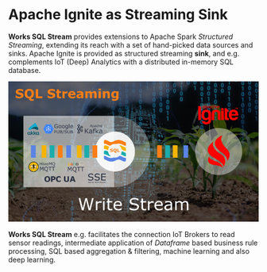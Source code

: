 
# Apache Ignite as Streaming Sink

**Works SQL Stream** provides extensions to Apache Spark *Structured Streaming*, extending its reach 
with a set of hand-picked data sources and sinks. Apache Ignite is provided as structured streaming 
**sink**, and e.g. complements IoT (Deep) Analytics with a distributed in-memory SQL database.

<p align="center">
  <img src="https://github.com/predictiveworks/works-sqlstream/blob/main/images/works-sqlstream-ignite.png" width="800" alt="Apache Ignite SQL Stream">
</p>

**Works SQL Stream** e.g. facilitates the connection IoT Brokers to read sensor readings, intermediate
application of *Dataframe* based business rule processing, SQL based aggregation & filtering, machine 
learning and also deep learning.



